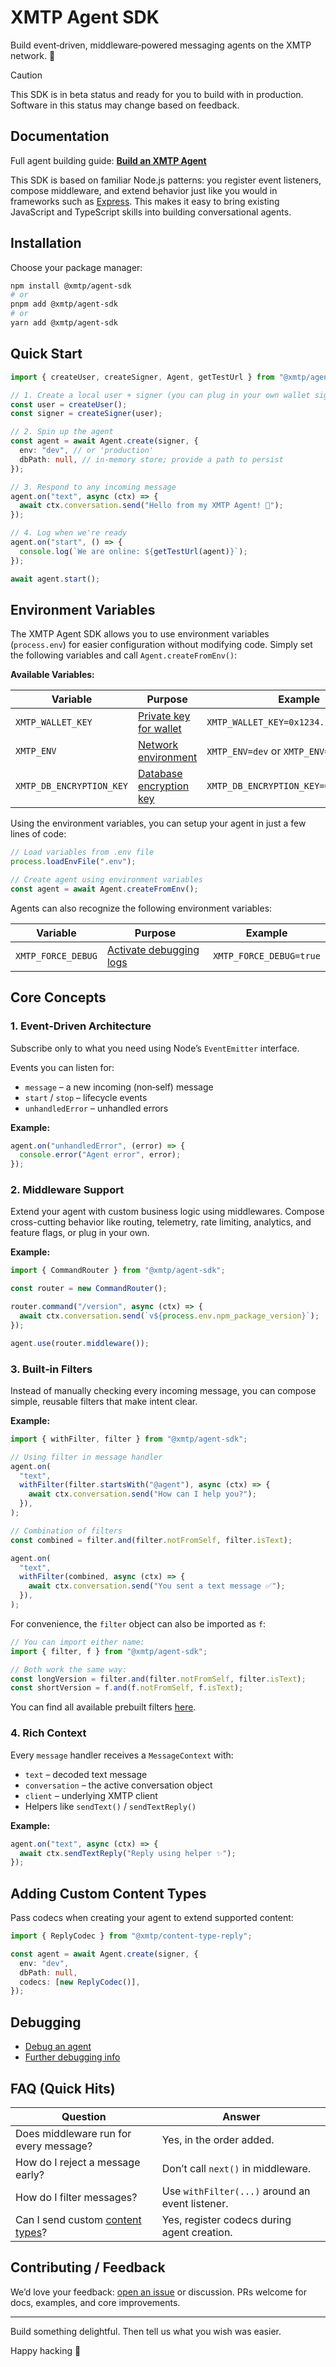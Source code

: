 # XMTP Agent SDK

Build event‑driven, middleware‑powered messaging agents on the XMTP network. 🚀

> [!CAUTION]
> This SDK is in beta status and ready for you to build with in production. Software in this status may change based on feedback.

## Documentation

Full agent building guide: **[Build an XMTP Agent](https://docs.xmtp.org/agents/get-started/build-an-agent)**

This SDK is based on familiar Node.js patterns: you register event listeners, compose middleware, and extend behavior just like you would in frameworks such as [Express](https://expressjs.com/). This makes it easy to bring existing JavaScript and TypeScript skills into building conversational agents.

## Installation

Choose your package manager:

```bash
npm install @xmtp/agent-sdk
# or
pnpm add @xmtp/agent-sdk
# or
yarn add @xmtp/agent-sdk
```

## Quick Start

```ts
import { createUser, createSigner, Agent, getTestUrl } from "@xmtp/agent-sdk";

// 1. Create a local user + signer (you can plug in your own wallet signer)
const user = createUser();
const signer = createSigner(user);

// 2. Spin up the agent
const agent = await Agent.create(signer, {
  env: "dev", // or 'production'
  dbPath: null, // in-memory store; provide a path to persist
});

// 3. Respond to any incoming message
agent.on("text", async (ctx) => {
  await ctx.conversation.send("Hello from my XMTP Agent! 👋");
});

// 4. Log when we're ready
agent.on("start", () => {
  console.log(`We are online: ${getTestUrl(agent)}`);
});

await agent.start();
```

## Environment Variables

The XMTP Agent SDK allows you to use environment variables (`process.env`) for easier configuration without modifying code. Simply set the following variables and call `Agent.createFromEnv()`:

**Available Variables:**

| Variable                 | Purpose                                                                                                                      | Example                                 |
| ------------------------ | ---------------------------------------------------------------------------------------------------------------------------- | --------------------------------------- |
| `XMTP_WALLET_KEY`        | [Private key for wallet](https://docs.xmtp.org/inboxes/core-messaging/create-a-signer)                                       | `XMTP_WALLET_KEY=0x1234...abcd`         |
| `XMTP_ENV`               | [Network environment](https://docs.xmtp.org/agents/core-messaging/create-a-client#xmtp-network-environments)                 | `XMTP_ENV=dev` or `XMTP_ENV=production` |
| `XMTP_DB_ENCRYPTION_KEY` | [Database encryption key](https://docs.xmtp.org/agents/core-messaging/create-a-client#keep-the-database-encryption-key-safe) | `XMTP_DB_ENCRYPTION_KEY=0xabcd...1234`  |

Using the environment variables, you can setup your agent in just a few lines of code:

```ts
// Load variables from .env file
process.loadEnvFile(".env");

// Create agent using environment variables
const agent = await Agent.createFromEnv();
```

Agents can also recognize the following environment variables:

| Variable           | Purpose                                                              | Example                 |
| ------------------ | -------------------------------------------------------------------- | ----------------------- |
| `XMTP_FORCE_DEBUG` | [Activate debugging logs](https://docs.xmtp.org/agents/debug-agents) | `XMTP_FORCE_DEBUG=true` |

## Core Concepts

### 1. Event‑Driven Architecture

Subscribe only to what you need using Node’s `EventEmitter` interface.

Events you can listen for:

- `message` – a new incoming (non‑self) message
- `start` / `stop` – lifecycle events
- `unhandledError` – unhandled errors

**Example:**

```ts
agent.on("unhandledError", (error) => {
  console.error("Agent error", error);
});
```

### 2. Middleware Support

Extend your agent with custom business logic using middlewares. Compose cross-cutting behavior like routing, telemetry, rate limiting, analytics, and feature flags, or plug in your own.

**Example:**

```ts
import { CommandRouter } from "@xmtp/agent-sdk";

const router = new CommandRouter();

router.command("/version", async (ctx) => {
  await ctx.conversation.send(`v${process.env.npm_package_version}`);
});

agent.use(router.middleware());
```

### 3. Built‑in Filters

Instead of manually checking every incoming message, you can compose simple, reusable filters that make intent clear.

**Example:**

```ts
import { withFilter, filter } from "@xmtp/agent-sdk";

// Using filter in message handler
agent.on(
  "text",
  withFilter(filter.startsWith("@agent"), async (ctx) => {
    await ctx.conversation.send("How can I help you?");
  }),
);

// Combination of filters
const combined = filter.and(filter.notFromSelf, filter.isText);

agent.on(
  "text",
  withFilter(combined, async (ctx) => {
    await ctx.conversation.send("You sent a text message ✅");
  }),
);
```

For convenience, the `filter` object can also be imported as `f`:

```ts
// You can import either name:
import { filter, f } from "@xmtp/agent-sdk";

// Both work the same way:
const longVersion = filter.and(filter.notFromSelf, filter.isText);
const shortVersion = f.and(f.notFromSelf, f.isText);
```

You can find all available prebuilt filters [here](https://github.com/xmtp/xmtp-js/blob/main/sdks/agent-sdk/src/utils/filter.ts).

### 4. Rich Context

Every `message` handler receives a `MessageContext` with:

- `text` – decoded text message
- `conversation` – the active conversation object
- `client` – underlying XMTP client
- Helpers like `sendText()` / `sendTextReply()`

**Example:**

```ts
agent.on("text", async (ctx) => {
  await ctx.sendTextReply("Reply using helper ✨");
});
```

## Adding Custom Content Types

Pass codecs when creating your agent to extend supported content:

```ts
import { ReplyCodec } from "@xmtp/content-type-reply";

const agent = await Agent.create(signer, {
  env: "dev",
  dbPath: null,
  codecs: [new ReplyCodec()],
});
```

## Debugging

- [Debug an agent](https://docs.xmtp.org/agents/debug-agents)
- [Further debugging info](https://docs.xmtp.org/inboxes/debug-your-app#debug-your-inbox-app)

## FAQ (Quick Hits)

| Question                                                                                     | Answer                                          |
| -------------------------------------------------------------------------------------------- | ----------------------------------------------- |
| Does middleware run for every message?                                                       | Yes, in the order added.                        |
| How do I reject a message early?                                                             | Don’t call `next()` in middleware.              |
| How do I filter messages?                                                                    | Use `withFilter(...)` around an event listener. |
| Can I send custom [content types](https://docs.xmtp.org/agents/content-types/content-types)? | Yes, register codecs during agent creation.     |

## Contributing / Feedback

We’d love your feedback: [open an issue](https://github.com/xmtp/xmtp-js/issues) or discussion. PRs welcome for docs, examples, and core improvements.

---

Build something delightful. Then tell us what you wish was easier.

Happy hacking 💫
